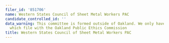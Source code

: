 ```yaml
---
filer_id: '851706'
name: Western States Council of Sheet Metal Workers PAC
candidate_controlled_id: ''
data_warning: This committee is formed outside of Oakland. We only have data on committees
  which file with the Oakland Public Ethics Commission
title: Western States Council of Sheet Metal Workers PAC
---
```

